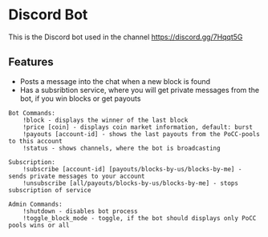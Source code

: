 # Discord Bot
This is the Discord bot used in the channel <https://discord.gg/7Hqqt5G>

## Features
* Posts a message into the chat when a new block is found
* Has a subsribtion service, where you will get private messages from the bot, if you win blocks or get payouts

```
Bot Commands:
    !block - displays the winner of the last block
    !price [coin] - displays coin market information, default: burst
    !payouts [account-id] - shows the last payouts from the PoCC-pools to this account
    !status - shows channels, where the bot is broadcasting

Subscription:
    !subscribe [account-id] [payouts/blocks-by-us/blocks-by-me] - sends private messages to your account
    !unsubscribe [all/payouts/blocks-by-us/blocks-by-me] - stops subscription of service

Admin Commands:
    !shutdown - disables bot process
    !toggle_block_mode - toggle, if the bot should displays only PoCC pools wins or all
```
